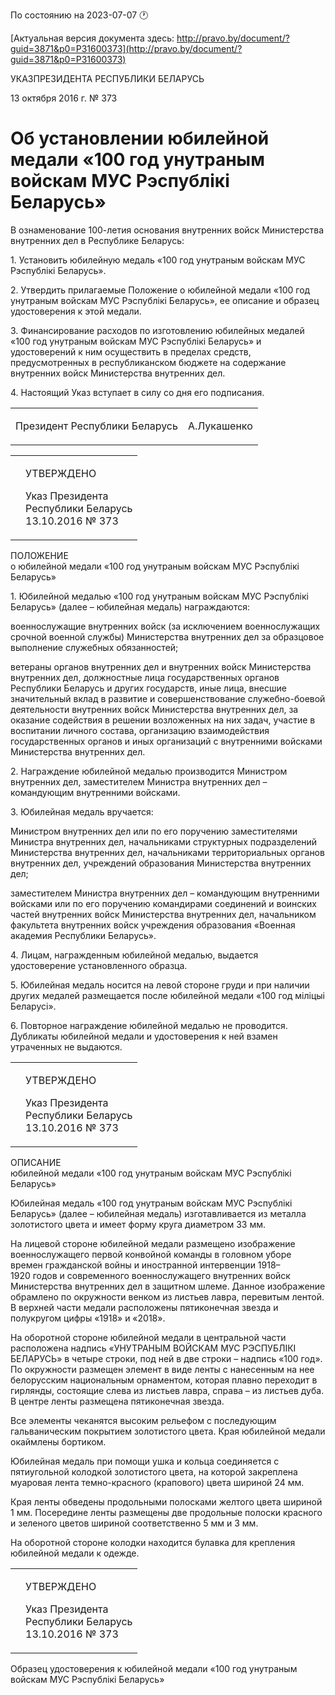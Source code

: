 По состоянию на 2023-07-07 &#x1F550;

[Актуальная версия документа здесь: http://pravo.by/document/?guid=3871&p0=P31600373](http://pravo.by/document/?guid=3871&p0=P31600373)

<p>УКАЗПРЕЗИДЕНТА РЕСПУБЛИКИ БЕЛАРУСЬ</p>
<p>13 октября 2016 г. № 373</p>
<h1>Об установлении юбилейной медали «100 год унутраным войскам МУС Рэспублікі Беларусь»</h1>
<p>В ознаменование 100-летия основания внутренних войск Министерства внутренних дел в Республике Беларусь:</p>
<p>1. Установить юбилейную медаль «100 год унутраным войскам МУС Рэспублікі Беларусь».</p>
<p>2. Утвердить прилагаемые Положение о юбилейной медали «100 год унутраным войскам МУС Рэспублікі Беларусь», ее описание и образец удостоверения к этой медали.</p>
<p>3. Финансирование расходов по изготовлению юбилейных медалей «100 год унутраным войскам МУС Рэспублікі Беларусь» и удостоверений к ним осуществить в пределах средств, предусмотренных в республиканском бюджете на содержание внутренних войск Министерства внутренних дел.</p>
<p>4. Настоящий Указ вступает в силу со дня его подписания.</p>
<p></p>
<table><tr>
<td><p>Президент Республики Беларусь</p></td>
<td><p>А.Лукашенко</p></td>
</tr></table>
<p></p>
<table><tr>
<td><p></p></td>
<td>
<p>УТВЕРЖДЕНО</p>
<p>Указ Президента <br>Республики Беларусь<br>13.10.2016 № 373</p>
</td>
</tr></table>
<p>ПОЛОЖЕНИЕ<br>о юбилейной медали «100 год унутраным войскам МУС Рэспублікі Беларусь»</p>
<p>1. Юбилейной медалью «100 год унутраным войскам МУС Рэспублікі Беларусь» (далее – юбилейная медаль) награждаются:</p>
<p>военнослужащие внутренних войск (за исключением военнослужащих срочной военной службы) Министерства внутренних дел за образцовое выполнение служебных обязанностей;</p>
<p>ветераны органов внутренних дел и внутренних войск Министерства внутренних дел, должностные лица государственных органов Республики Беларусь и других государств, иные лица, внесшие значительный вклад в развитие и совершенствование служебно-боевой деятельности внутренних войск Министерства внутренних дел, за оказание содействия в решении возложенных на них задач, участие в воспитании личного состава, организацию взаимодействия государственных органов и иных организаций с внутренними войсками Министерства внутренних дел.</p>
<p>2. Награждение юбилейной медалью производится Министром внутренних дел, заместителем Министра внутренних дел – командующим внутренними войсками.</p>
<p>3. Юбилейная медаль вручается:</p>
<p>Министром внутренних дел или по его поручению заместителями Министра внутренних дел, начальниками структурных подразделений Министерства внутренних дел, начальниками территориальных органов внутренних дел, учреждений образования Министерства внутренних дел;</p>
<p>заместителем Министра внутренних дел – командующим внутренними войсками или по его поручению командирами соединений и воинских частей внутренних войск Министерства внутренних дел, начальником факультета внутренних войск учреждения образования «Военная академия Республики Беларусь».</p>
<p>4. Лицам, награжденным юбилейной медалью, выдается удостоверение установленного образца.</p>
<p>5. Юбилейная медаль носится на левой стороне груди и при наличии других медалей размещается после юбилейной медали «100 год міліцыі Беларусі».</p>
<p>6. Повторное награждение юбилейной медалью не проводится. Дубликаты юбилейной медали и удостоверения к ней взамен утраченных не выдаются.</p>
<p></p>
<table><tr>
<td><p></p></td>
<td>
<p>УТВЕРЖДЕНО</p>
<p>Указ Президента <br>Республики Беларусь<br>13.10.2016 № 373</p>
</td>
</tr></table>
<p>ОПИСАНИЕ<br>юбилейной медали «100 год унутраным войскам МУС Рэспублікі Беларусь»</p>
<p>Юбилейная медаль «100 год унутраным войскам МУС Рэспублікі Беларусь» (далее – юбилейная медаль) изготавливается из металла золотистого цвета и имеет форму круга диаметром 33 мм.</p>
<p>На лицевой стороне юбилейной медали размещено изображение военнослужащего первой конвойной команды в головном уборе времен гражданской войны и иностранной интервенции 1918–1920 годов и современного военнослужащего внутренних войск Министерства внутренних дел в защитном шлеме. Данное изображение обрамлено по окружности венком из листьев лавра, перевитым лентой. В верхней части медали расположены пятиконечная звезда и полукругом цифры «1918» и «2018».</p>
<p>На оборотной стороне юбилейной медали в центральной части расположена надпись «УНУТРАНЫМ ВОЙСКАМ МУС РЭСПУБЛІКІ БЕЛАРУСЬ» в четыре строки, под ней в две строки – надпись «100 год». По окружности размещен элемент в виде ленты с нанесенным на нее белорусским национальным орнаментом, которая плавно переходит в гирлянды, состоящие слева из листьев лавра, справа – из листьев дуба. В центре ленты размещена пятиконечная звезда.</p>
<p>Все элементы чеканятся высоким рельефом с последующим гальваническим покрытием золотистого цвета. Края юбилейной медали окаймлены бортиком.</p>
<p>Юбилейная медаль при помощи ушка и кольца соединяется с пятиугольной колодкой золотистого цвета, на которой закреплена муаровая лента темно-красного (крапового) цвета шириной 24 мм.</p>
<p>Края ленты обведены продольными полосками желтого цвета шириной 1 мм. Посередине ленты размещены две продольные полоски красного и зеленого цветов шириной соответственно 5 мм и 3 мм.</p>
<p>На оборотной стороне колодки находится булавка для крепления юбилейной медали к одежде.</p>
<p></p>
<table><tr>
<td><p></p></td>
<td>
<p>УТВЕРЖДЕНО</p>
<p>Указ Президента <br>Республики Беларусь<br>13.10.2016 № 373</p>
</td>
</tr></table>
<p>Образец удостоверения к юбилейной медали «100 год унутраным войскам МУС Рэспублікі Беларусь»</p>
<p><img></p>
<p></p>
<p><img></p>
<p></p>
